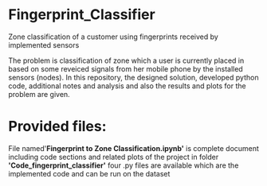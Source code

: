 # Fingerprint_Classifier

Zone classification of a customer using fingerprints received by implemented sensors 

The problem is classification of zone which a user is currently placed in based on some reveiced signals from her mobile phone by the installed sensors (nodes). 
In this repository, the designed solution, developed python code, additional notes and analysis and also the results and plots for the problem are given.

# Provided files:
File named'**Fingerprint to Zone Classification.ipynb'** is complete document including code sections and related plots of the project
in folder **'Code_fingerprint_classifier'** four .py files are available which are the implemented code and can be run on the dataset


